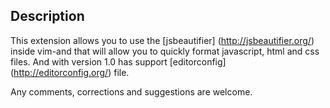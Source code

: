 Description
------------

This extension allows you to use the [jsbeautifier] (http://jsbeautifier.org/)
inside vim-and that will allow you to quickly format javascript, html and css files.
And with version 1.0 has support [editorconfig] (http://editorconfig.org/) file.

Any comments, corrections and suggestions are welcome.
